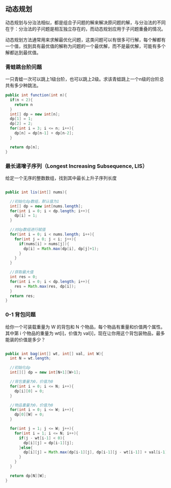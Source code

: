 ## 动态规划

动态规划与分治法相似，都是组合子问题的解来解决原问题的解，与分治法的不同在于：分治法的子问题是相互独立存在的，而动态规划应用于子问题重叠的情况。

动态规划方法通常用来求解最优化问题，这类问题可以有很多可行解，每个解都有一个值，找到具有最优值的解称为问题的一个最优解，而不是最优解，可能有多个解都达到最优值。



 <!-- 5 10 32 62 64 72 120 121 122 188 309 714 -->

### 青蛙跳台阶问题

一只青蛙一次可以跳上1级台阶，也可以跳上2级。求该青蛙跳上一个n级的台阶总共有多少种跳法。

```java
public int function(int n){
  if(n < 2){
    return n
  }
  int[] dp = new int[n];
  dp[1] = 1;
  dp[2] = 2;
  for(int i = 3; i <= n; i++){
    dp[n] = dp[n-1] + dp[n-2];
  }

  return dp[n];
}
```

### 最长递增子序列（Longest Increasing Subsequence, LIS）

给定一个无序的整数数组，找到其中最长上升子序列长度


```java

public int lis(int[] nums){

  //初始化dp数组，默认值为1
  int[] dp = new int[nums.length];
  for(int i = 0; i < dp.length; i++){
    dp[i] = 1;
  }

  //对dp数组进行赋值
  for(int i = 0; i < nums.length; i++){
    for(int j = 0; j < i; j++){
      if(nums[i] > nums[j]){
        dp[i] = Math.max(dp[i], dp[j]+1);
      }
    }
  }

  //获取最大值
  int res = 0;
  for(int i = 0; i < dp.length; i++){
    res = Math.max(res, dp[i]);
  }
  return res;
}

```


### 0-1 背包问题

给你一个可装载重量为 W 的背包和 N 个物品，每个物品有重量和价值两个属性。其中第 i 个物品的重量为 wt[i]，价值为 val[i]，现在让你用这个背包装物品，最多能装的价值是多少？

```java

public int bag(int[] wt, int[] val, int W){
  int N = wt.length;

  //初始化dp
  int[][] dp = new int[N+1][W+1];

  //背包重量为0，价值为0
  for(int i = 0; i <= N; i++){
    dp[i][0] = 0;
  }

  //物品重量为0，价值为0
  for(int i = 0; i <= W; i++){
    dp[0][W] = 0;
  }

  for(int j = 1; j <= W; j++){
    for(int i = 1; i <= N; i++){
      if(j - wt[i-1] < 0){
        dp[i][j] = dp[i-1][j];
      }else{
        dp[i][j] = Math.max(dp[i-1][j], dp[i-1][j - wt[i-1]] + val[i-1]);
      }
    }
  }

  return dp[N][W];
}

```
